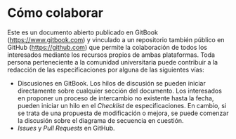 # Cómo colaborar

Este es un documento abierto publicado en GitBook (https://www.gitbook.com) y vinculado a un repositorio también público en GitHub (https://github.com) que permite la colaboración de todos los interesados mediante los recursos propios de ambas plataformas. Toda persona perteneciente a la comunidad universitaria puede contribuir a la redacción de las especificaciones por alguna de las siguientes vías:  
-  Discusiones en GitBook. Los hilos de discusión se pueden iniciar directamente sobre cualquier sección del documento. Los interesados en proponer un proceso de intercambio no existente hasta la fecha, pueden iniciar un hilo en el *Checklist* de especificaciones. En cambio, si se trata de una propuesta de modificación o mejora, se puede comenzar la discusión sobre el diagrama de secuencia en cuestión.
-  *Issues* y *Pull Requests* en GitHub.